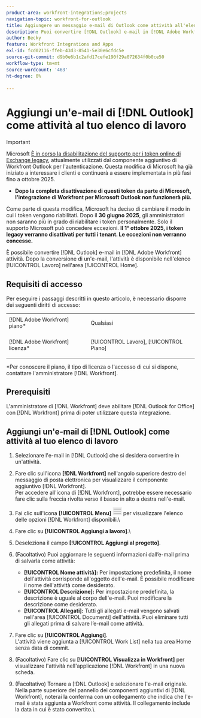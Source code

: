```yaml
---
product-area: workfront-integrations;projects
navigation-topic: workfront-for-outlook
title: Aggiungere un messaggio e-mail di Outlook come attività all'elenco di lavoro
description: Puoi convertire [!DNL Outlook] e-mail in [!DNL Adobe Workfront] attività. Dopo la conversione di un’e-mail, l’attività è disponibile in Work List (Elenco di lavoro) nella sezione Home.
author: Becky
feature: Workfront Integrations and Apps
exl-id: fcd02116-ffeb-43d3-8541-5e30e6cfdc5e
source-git-commit: d9b0e6b1c2afd17cefe190f29a072634f0b0ce50
workflow-type: tm+mt
source-wordcount: '463'
ht-degree: 0%

---
```


# Aggiungi un&#39;e-mail di [!DNL Outlook] come attività al tuo elenco di lavoro

>[!IMPORTANT]
>
>Microsoft [È in corso la disabilitazione del supporto per i token online di Exchange legacy](https://learn.microsoft.com/en-us/office/dev/add-ins/outlook/faq-nested-app-auth-outlook-legacy-tokens), attualmente utilizzati dal componente aggiuntivo di Workfront Outlook per l&#39;autenticazione. Questa modifica di Microsoft ha già iniziato a interessare i clienti e continuerà a essere implementata in più fasi fino a ottobre 2025.
>
>* **Dopo la completa disattivazione di questi token da parte di Microsoft, l&#39;integrazione di Workfront per Microsoft Outlook non funzionerà più.**
>
>Come parte di questa modifica, Microsoft ha deciso di cambiare il modo in cui i token vengono riabilitati. Dopo il **30 giugno 2025**, gli amministratori non saranno più in grado di riabilitare i token personalmente. Solo il supporto Microsoft può concedere eccezioni. **Il 1° ottobre 2025, i token legacy verranno disattivati per tutti i tenant. Le eccezioni non verranno concesse.**


È possibile convertire [!DNL Outlook] e-mail in [!DNL Adobe Workfront] attività. Dopo la conversione di un&#39;e-mail, l&#39;attività è disponibile nell&#39;elenco [!UICONTROL Lavoro] nell&#39;area [!UICONTROL Home].

## Requisiti di accesso

Per eseguire i passaggi descritti in questo articolo, è necessario disporre dei seguenti diritti di accesso:

<table style="table-layout:auto"> 
 <col> 
 <col> 
 <tbody> 
  <tr> 
   <td role="rowheader">[!DNL Adobe Workfront] piano*</td> 
   <td> <p>Qualsiasi</p> </td> 
  </tr> 
  <tr> 
   <td role="rowheader">[!DNL Adobe Workfront] licenza*</td> 
   <td> <p>[!UICONTROL Lavoro], [!UICONTROL Piano]</p> </td> 
  </tr> 
 </tbody> 
</table>

&#42;Per conoscere il piano, il tipo di licenza o l&#39;accesso di cui si dispone, contattare l&#39;amministratore [!DNL Workfront].

## Prerequisiti

L&#39;amministratore di [!DNL Workfront] deve abilitare [!DNL Outlook for Office] con [!DNL Workfront] prima di poter utilizzare questa integrazione.

## Aggiungi un&#39;e-mail di [!DNL Outlook] come attività al tuo elenco di lavoro

1. Selezionare l&#39;e-mail in [!DNL Outlook] che si desidera convertire in un&#39;attività.
1. Fare clic sull&#39;icona **[!DNL Workfront]** nell&#39;angolo superiore destro del messaggio di posta elettronica per visualizzare il componente aggiuntivo [!DNL Workfront].\
   Per accedere all&#39;icona di [!DNL Workfront], potrebbe essere necessario fare clic sulla freccia rivolta verso il basso in alto a destra nell&#39;e-mail.

1. Fai clic sull&#39;icona **[!UICONTROL Menu]** ![o365_addin_menu_icon.png](assets/o365-addin-menu2-icon.png) per visualizzare l&#39;elenco delle opzioni [!DNL Workfront] disponibili.\


1. Fare clic su **[!UICONTROL Aggiungi a lavoro]**.\

1. Deseleziona il campo **[!UICONTROL Aggiungi al progetto]**.
1. (Facoltativo) Puoi aggiornare le seguenti informazioni dall’e-mail prima di salvarla come attività:

   * **[!UICONTROL Nome attività]:** Per impostazione predefinita, il nome dell&#39;attività corrisponde all&#39;oggetto dell&#39;e-mail. È possibile modificare il nome dell&#39;attività come desiderato.
   * **[!UICONTROL Descrizione]:** Per impostazione predefinita, la descrizione è uguale al corpo dell&#39;e-mail. Puoi modificare la descrizione come desiderato.
   * **[!UICONTROL Allegati]:** Tutti gli allegati e-mail vengono salvati nell&#39;area [!UICONTROL Documenti] dell&#39;attività. Puoi eliminare tutti gli allegati prima di salvare l’e-mail come attività.

1. Fare clic su **[!UICONTROL Aggiungi]**.\
   L&#39;attività viene aggiunta a [!UICONTROL Work List] nella tua area Home senza data di commit.

1. (Facoltativo) Fare clic su **[!UICONTROL Visualizza in Workfront]** per visualizzare l&#39;attività nell&#39;applicazione [!DNL Workfront] in una nuova scheda.

1. (Facoltativo) Tornare a [!DNL Outlook] e selezionare l&#39;e-mail originale.\
   Nella parte superiore del pannello dei componenti aggiuntivi di [!DNL Workfront], noterai la conferma con un collegamento che indica che l&#39;e-mail è stata aggiunta a Workfront come attività. Il collegamento include la data in cui è stato convertito.\
